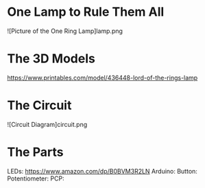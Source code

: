 # One Lamp to Rule Them All

![Picture of the One Ring Lamp]lamp.png

# The 3D Models

https://www.printables.com/model/436448-lord-of-the-rings-lamp

# The Circuit

![Circuit Diagram]circuit.png

# The Parts

LEDs: https://www.amazon.com/dp/B0BVM3R2LN
Arduino:
Button:
Potentiometer:
PCP:
